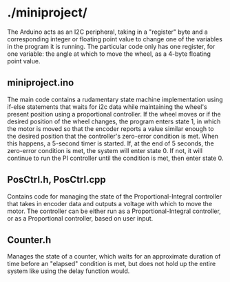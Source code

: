 # ./miniproject/

The Arduino acts as an I2C peripheral, taking in a "register" byte and a corresponding integer or floating point value to change one of the variables in the program it is running.  The particular code only has one register, for one variable: the angle at which to move the wheel, as a 4-byte floating point value.

## miniproject.ino

The main code contains a rudamentary state machine implementation using if-else statements that waits for i2c data while maintaining the wheel's present position using a proportional controller.  If the wheel moves or if the desired position of the wheel changes, the program enters state 1, in which the motor is moved so that the encoder reports a value similar enough to the desired position that the controller's zero-error condition is met. When this happens, a 5-second timer is started.  If, at the end of 5 seconds, the zero-error condition is met, the system will enter state 0.  If not, it will continue to run the PI controller until the condition is met, then enter state 0.

## PosCtrl.h, PosCtrl.cpp

Contains code for managing the state of the Proportional-Integral controller that takes in encoder data and outputs a voltage with which to move the motor.  The controller can be either run as a Proportional-Integral controller, or as a Proportional controller, based on user input.

## Counter.h

Manages the state of a counter, which waits for an approximate duration of time before an "elapsed" condition is met, but does not hold up the entire system like using the delay function would.

